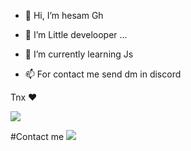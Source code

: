 - 👋 Hi, I’m hesam Gh
- 👀 I’m Little develooper ...
- 🌱 I’m currently learning Js

- 📫 For contact me send dm in discord 

Tnx ❤


<img src="https://discord.c99.nl/widget/theme-2/556854910805737478.png" >

#Contact me <img src="https://cdn.discordapp.com/attachments/835419931641380874/848960460325650432/68747470733a2f2f6d656469612e67697068792e636f6d2f6d656469612f57556c706c634d704f43456d5447427442572f67.gif" >



<!---
hesawmgh1098/hesawmgh1098 is a ✨ special ✨ repository because its `README.md` (this file) appears on your GitHub profile.
You can click the Preview link to take a look at your changes.
--->
